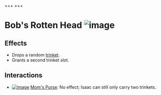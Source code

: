 +++
+++

 # Bob's Rotten Head ![image](/image/Bob%27s_Rotten_Head.png) 


Effects
---------


* Drops a random [trinket](/wiki/Trinket "Trinket").
* Grants a second trinket slot.


Interactions
--------------


* [![image](/image/Mom%27s_Purse.png)](/wiki/Mom%27s_Purse "Mom's Purse") [Mom's Purse](/wiki/Mom%27s_Purse "Mom's Purse"): No effect; Isaac can still only carry two trinkets.


